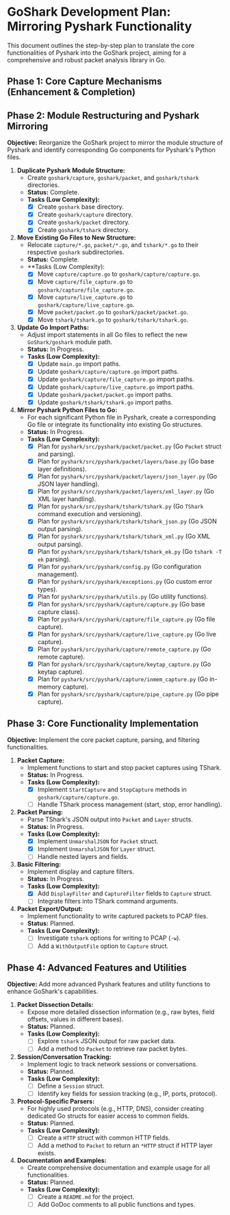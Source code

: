 # GoShark Development Plan: Mirroring Pyshark Functionality

This document outlines the step-by-step plan to translate the core functionalities of Pyshark into the GoShark project, aiming for a comprehensive and robust packet analysis library in Go.

## Phase 1: Core Capture Mechanisms (Enhancement & Completion)

## Phase 2: Module Restructuring and Pyshark Mirroring

**Objective:** Reorganize the GoShark project to mirror the module structure of Pyshark and identify corresponding Go components for Pyshark's Python files.

1.  **Duplicate Pyshark Module Structure:**
    *   Create `goshark/capture`, `goshark/packet`, and `goshark/tshark` directories.
    *   **Status:** Complete.
    *   **Tasks (Low Complexity):**
        *   [x] Create `goshark` base directory.
        *   [x] Create `goshark/capture` directory.
        *   [x] Create `goshark/packet` directory.
        *   [x] Create `goshark/tshark` directory.

2.  **Move Existing Go Files to New Structure:**
    *   Relocate `capture/*.go`, `packet/*.go`, and `tshark/*.go` to their respective `goshark` subdirectories.
    *   **Status:** Complete.
    *   **Tasks (Low Complexity):
        *   [x] Move `capture/capture.go` to `goshark/capture/capture.go`.
        *   [x] Move `capture/file_capture.go` to `goshark/capture/file_capture.go`.
        *   [x] Move `capture/live_capture.go` to `goshark/capture/live_capture.go`.
        *   [x] Move `packet/packet.go` to `goshark/packet/packet.go`.
        *   [x] Move `tshark/tshark.go` to `goshark/tshark/tshark.go`.

3.  **Update Go Import Paths:**
    *   Adjust import statements in all Go files to reflect the new `GoShark/goshark` module path.
    *   **Status:** In Progress.
    *   **Tasks (Low Complexity):**
        *   [x] Update `main.go` import paths.
        *   [x] Update `goshark/capture/capture.go` import paths.
        *   [x] Update `goshark/capture/file_capture.go` import paths.
        *   [x] Update `goshark/capture/live_capture.go` import paths.
        *   [x] Update `goshark/packet/packet.go` import paths.
        *   [x] Update `goshark/tshark/tshark.go` import paths.

4.  **Mirror Pyshark Python Files to Go:**
    *   For each significant Python file in Pyshark, create a corresponding Go file or integrate its functionality into existing Go structures.
    *   **Status:** In Progress.
    *   **Tasks (Low Complexity):**
        *   [x] Plan for `pyshark/src/pyshark/packet/packet.py` (Go `Packet` struct and parsing).
        *   [x] Plan for `pyshark/src/pyshark/packet/layers/base.py` (Go base layer definitions).
        *   [x] Plan for `pyshark/src/pyshark/packet/layers/json_layer.py` (Go JSON layer handling).
        *   [x] Plan for `pyshark/src/pyshark/packet/layers/xml_layer.py` (Go XML layer handling).
        *   [x] Plan for `pyshark/src/pyshark/tshark/tshark.py` (Go `TShark` command execution and versioning).
        *   [x] Plan for `pyshark/src/pyshark/tshark/tshark_json.py` (Go JSON output parsing).
        *   [x] Plan for `pyshark/src/pyshark/tshark/tshark_xml.py` (Go XML output parsing).
        *   [x] Plan for `pyshark/src/pyshark/tshark/tshark_ek.py` (Go `tshark -T ek` parsing).
        *   [x] Plan for `pyshark/src/pyshark/config.py` (Go configuration management).
        *   [x] Plan for `pyshark/src/pyshark/exceptions.py` (Go custom error types).
        *   [x] Plan for `pyshark/src/pyshark/utils.py` (Go utility functions).
        *   [x] Plan for `pyshark/src/pyshark/capture/capture.py` (Go base capture class).
        *   [x] Plan for `pyshark/src/pyshark/capture/file_capture.py` (Go file capture).
        *   [x] Plan for `pyshark/src/pyshark/capture/live_capture.py` (Go live capture).
        *   [x] Plan for `pyshark/src/pyshark/capture/remote_capture.py` (Go remote capture).
        *   [x] Plan for `pyshark/src/pyshark/capture/keytap_capture.py` (Go keytap capture).
        *   [x] Plan for `pyshark/src/pyshark/capture/inmem_capture.py` (Go in-memory capture).
        *   [x] Plan for `pyshark/src/pyshark/capture/pipe_capture.py` (Go pipe capture).

## Phase 3: Core Functionality Implementation

**Objective:** Implement the core packet capture, parsing, and filtering functionalities.

1.  **Packet Capture:**
    *   Implement functions to start and stop packet captures using TShark.
    *   **Status:** In Progress.
    *   **Tasks (Low Complexity):**
        *   [x] Implement `StartCapture` and `StopCapture` methods in `goshark/capture/capture.go`.
        *   [ ] Handle TShark process management (start, stop, error handling).

2.  **Packet Parsing:**
    *   Parse TShark's JSON output into `Packet` and `Layer` structs.
    *   **Status:** In Progress.
    *   **Tasks (Low Complexity):**
        *   [x] Implement `UnmarshalJSON` for `Packet` struct.
        *   [x] Implement `UnmarshalJSON` for `Layer` struct.
        *   [ ] Handle nested layers and fields.

3.  **Basic Filtering:**
    *   Implement display and capture filters.
    *   **Status:** In Progress.
    *   **Tasks (Low Complexity):**
        *   [x] Add `DisplayFilter` and `CaptureFilter` fields to `Capture` struct.
        *   [ ] Integrate filters into TShark command arguments.

4.  **Packet Export/Output:**
    *   Implement functionality to write captured packets to PCAP files.
    *   **Status:** Planned.
    *   **Tasks (Low Complexity):**
        *   [ ] Investigate `tshark` options for writing to PCAP (`-w`).
        *   [ ] Add a `WithOutputFile` option to `Capture` struct.

## Phase 4: Advanced Features and Utilities

**Objective:** Add more advanced Pyshark features and utility functions to enhance GoShark's capabilities.

1.  **Packet Dissection Details:**
    *   Expose more detailed dissection information (e.g., raw bytes, field offsets, values in different bases).
    *   **Status:** Planned.
    *   **Tasks (Low Complexity):**
        *   [ ] Explore `tshark` JSON output for raw packet data.
        *   [ ] Add a method to `Packet` to retrieve raw packet bytes.

2.  **Session/Conversation Tracking:**
    *   Implement logic to track network sessions or conversations.
    *   **Status:** Planned.
    *   **Tasks (Low Complexity):**
        *   [ ] Define a `Session` struct.
        *   [ ] Identify key fields for session tracking (e.g., IP, ports, protocol).

3.  **Protocol-Specific Parsers:**
    *   For highly used protocols (e.g., HTTP, DNS), consider creating dedicated Go structs for easier access to common fields.
    *   **Status:** Planned.
    *   **Tasks (Low Complexity):**
        *   [ ] Create a `HTTP` struct with common HTTP fields.
        *   [ ] Add a method to `Packet` to return an `*HTTP` struct if HTTP layer exists.

4.  **Documentation and Examples:**
    *   Create comprehensive documentation and example usage for all functionalities.
    *   **Status:** Planned.
    *   **Tasks (Low Complexity):**
        *   [ ] Create a `README.md` for the project.
        *   [ ] Add GoDoc comments to all public functions and types.
